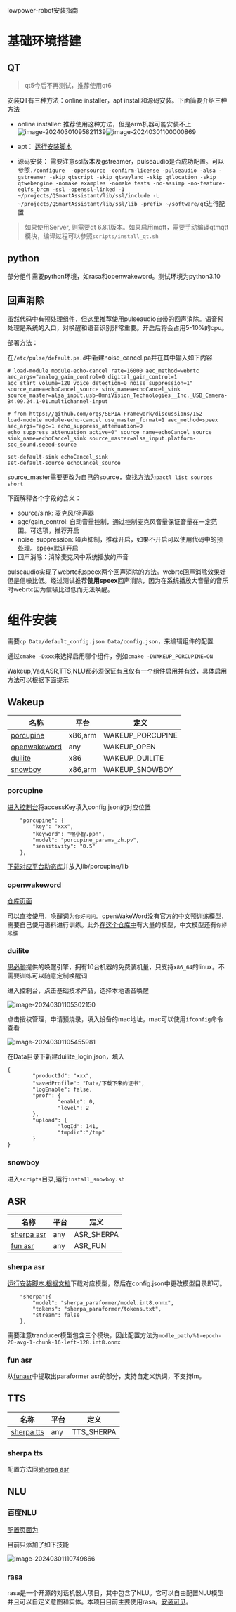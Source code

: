 lowpower-robot安装指南

# 基础环境搭建

## QT

> qt5今后不再测试，推荐使用qt6

安装QT有三种方法：online installer，apt install和源码安装。下面简要介绍三种方法

- online installer: 推荐使用这种方法，但是arm机器可能安装不上
  ![image-20240301095821139](https://image.xinhecuican.tech/img/image-20240301095821139.png)![image-20240301100000869](https://image.xinhecuican.tech/img/image-20240301100000869.png)

- apt： [运行安装脚本](../scripts/install_qt.sh)
- 源码安装： 需要注意ssl版本及gstreamer，pulseaudio是否成功配置。可以参照`./configure  -opensource -confirm-license -pulseaudio -alsa -gstreamer -skip qtscript -skip qtwayland -skip qtlocation -skip qtwebengine -nomake examples -nomake tests -no-assimp -no-feature-eglfs_brcm -ssl -openssl-linked -I ~/projects/QSmartAssistant/lib/ssl/include -L ~/projects/QSmartAssistant/lib/ssl/lib -prefix ~/software/qt`进行配置

> 如果使用Server, 则需要qt 6.8.1版本。如果启用mqtt，需要手动编译qtmqtt模块，编译过程可以参照`scripts/install_qt.sh`

## python

部分组件需要python环境，如rasa和openwakeword。测试环境为python3.10

## 回声消除

虽然代码中有预处理组件，但这里推荐使用pulseaudio自带的回声消除。语音预处理是系统的入口，对唤醒和语音识别非常重要。开启后将会占用5-10%的cpu。

部署方法：

在`/etc/pulse/default.pa.d`中新建noise_cancel.pa并在其中输入如下内容

```
# load-module module-echo-cancel rate=16000 aec_method=webrtc aec_args="analog_gain_control=0 digital_gain_control=1 agc_start_volume=120 voice_detection=0 noise_suppression=1" source_name=echoCancel_source sink_name=echoCancel_sink source_master=alsa_input.usb-OmniVision_Technologies__Inc._USB_Camera-B4.09.24.1-01.multichannel-input

# from https://github.com/orgs/SEPIA-Framework/discussions/152
load-module module-echo-cancel use_master_format=1 aec_method=speex aec_args="agc=1 echo_suppress_attenuation=0 echo_suppress_attenuation_active=0" source_name=echoCancel_source sink_name=echoCancel_sink source_master=alsa_input.platform-soc_sound.seeed-source

set-default-sink echoCancel_sink
set-default-source echoCancel_source
```

source_master需要更改为自己的source，查找方法为`pactl list sources short`

下面解释各个字段的含义：

- source/sink: 麦克风/扬声器
- agc/gain_control: 自动音量控制，通过控制麦克风音量保证音量在一定范围。可选项，推荐开启
- noise_suppression: 噪声抑制，推荐开启，如果不开启可以使用代码中的预处理。speex默认开启
- 回声消除：消除麦克风中系统播放的声音

pulseaudio实现了webrtc和speex两个回声消除的方法。webrtc回声消除效果好但是信噪比低。经过测试推荐**使用speex**回声消除，因为在系统播放大音量的音乐时webrtc因为信噪比过低而无法唤醒。

# 组件安装

需要`cp Data/default_config.json Data/config.json`，来编辑组件的配置

通过`cmake -Dxxx`来选择启用哪个组件，例如`cmake -DWAKEUP_PORCUPINE=ON`

Wakeup,Vad,ASR,TTS,NLU都必须保证有且仅有一个组件启用并有效，具体启用方法可以根据下面提示

## Wakeup

| 名称 | 平台 | 定义 |
|-|-|-|
| [porcupine](#porcupine) | x86,arm | WAKEUP_PORCUPINE |
| [openwakeword](#openwakeword) | any | WAKEUP_OPEN |
| [duilite](#duilite) | x86 | WAKEUP_DUILITE |
| [snowboy](#snowboy) | x86,arm | WAKEUP_SNOWBOY |

### porcupine

[进入控制台](https://console.picovoice.ai/)将accessKey填入config.json的对应位置

```
    "porcupine": {
        "key": "xxx",
        "keyword": "嘿小智.ppn",
        "model": "porcupine_params_zh.pv",
        "sensitivity": "0.5"
    },

```

[下载对应平台动态库](https://github.com/Picovoice/porcupine/tree/master/lib)并放入lib/porcupine/lib

### openwakeword

[仓库页面](https://github.com/dscripka/openWakeWord)

可以直接使用，唤醒词为`你好问问`。openWakeWord没有官方的中文预训练模型，需要自己使用语料进行训练。此外[在这个仓库中](https://github.com/fwartner/home-assistant-wakewords-collection)有大量的模型，中文模型还有`你好米雅`

### duilite

[思必驰](https://www.duiopen.com/)提供的唤醒引擎，拥有10台机器的免费装机量，只支持`x86_64`的linux。不需要训练可以随意定制唤醒词

进入控制台，点击基础技术产品，选择本地语音唤醒

![image-20240301105302150](https://image.xinhecuican.tech/img/image-20240301105302150.png)

点击授权管理，申请预烧录，填入设备的mac地址，mac可以使用`ifconfig`命令查看

![image-20240301105455981](https://image.xinhecuican.tech/img/image-20240301105455981.png)

在Data目录下新建duilite_login.json，填入

```
{
        "productId": "xxx",
        "savedProfile": "Data/下载下来的证书",
        "logEnable": false,
        "prof": {
                "enable": 0,
                "level": 2
        },
        "upload": {
                "logId": 141,
                "tmpdir":"/tmp"
        }
}
```

### snowboy

进入`scripts`目录,运行`install_snowboy.sh` 

## ASR

| 名称 | 平台 | 定义 |
|-|-|-|
| [sherpa asr](#sherpa-asr) | any | ASR_SHERPA |
| [fun asr](#fun-asr) | any | ASR_FUN |

### sherpa asr

[运行安装脚本](../scripts/install_sherpa_onnx.sh),[根据文档](https://k2-fsa.github.io/sherpa/onnx/index.html)下载对应模型，然后在config.json中更改模型目录即可。

```
	"sherpa":{
		"model": "sherpa_paraformer/model.int8.onnx",
		"tokens": "sherpa_paraformer/tokens.txt",
		"stream": false
	},
```



需要注意tranducer模型包含三个模块，因此配置方法为`modle_path/%1-epoch-20-avg-1-chunk-16-left-128.int8.onnx`

### fun asr

从[funasr](https://github.com/modelscope/FunASR)中提取出paraformer asr的部分，支持自定义热词，不支持lm。

## TTS

| 名称 | 平台 | 定义 |
|-|-|-|
| [sherpa tts](#sherpa-tts) | any | TTS_SHERPA |

### sherpa tts

配置方法同[sherpa asr](#sherpa-asr)

## NLU

### 百度NLU

[配置页面为](https://ai.baidu.com/unit/v2#/sceneliblist)

目前只添加了如下技能

![image-20240301110749866](https://image.xinhecuican.tech/img/image-20240301110749866.png)

### rasa

rasa是一个开源的对话机器人项目，其中包含了NLU。它可以自由配置NLU模型并且可以自定义意图和实体。本项目目前主要使用rasa。[安装可见](../tree/master/scripts/install_rasa.sh)。

